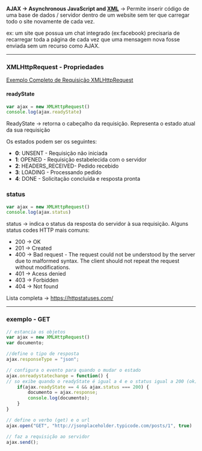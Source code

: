 
**AJAX -> Asynchronous JavaScript and [XML](XML.md)** -> Permite inserir código de uma base de dados / servidor dentro de um website sem ter que carregar todo o site novamente de cada vez.

ex: um site que possua um chat integrado (ex:facebook) precisaria de recarregar toda a página de cada vez que uma mensagem nova fosse enviada sem um recurso como AJAX.

---

### XMLHttpRequest - Propriedades

[Exemplo Completo de Requisição XMLHttpRequest](Requisição%20XMLHttpRequest.md)

#### readyState
```Javascript
var ajax = new XMLHttpRequest()
console.log(ajax.readyState)
```

ReadyState -> retorna o cabeçalho da requisição. Representa o estado atual da sua requisição

Os estados podem ser os seguintes:
- **0**: UNSENT - Requisição não iniciada
- **1**:  OPENED - Requisição estabelecida com o servidor
- **2**: HEADERS_RECEIVED-  Pedido recebido
- **3**: LOADING - Processando pedido
- **4**: DONE - Solicitação concluída e resposta pronta

### status
```Javascript
var ajax = new XMLHttpRequest()
console.log(ajax.status)
```
status -> indica o status da resposta do servidor à sua requisição.
Alguns status codes HTTP mais comuns:
- 200 -> OK
- 201 -> Created
- 400 -> Bad request - The request could not be understood by the server due to malformed syntax. The client should not repeat the request without modifications.
- 401 -> Acess denied
- 403 -> Forbidden
- 404 -> Not found

Lista completa -> https://httpstatuses.com/

---
### exemplo - GET
```javascript
// estancia os objetos
var ajax = new XMLHttpRequest()
var documento;

//define o tipo de resposta
ajax.responseType = "json";

// configura o evento para quando o mudar o estado
ajax.onreadystatechange = function() {
// so exibe quando o readyState é igual a 4 e o status igual a 200 (ok)
	if(ajax.readyState == 4 && ajax.status === 200) {
		documento = ajax.response;
		console.log(documento);
	}
}

// define o verbo (get) e o url
ajax.open("GET", "http://jsonplaceholder.typicode.com/posts/1", true)

// faz a requisição ao servidor
ajax.send();
```
